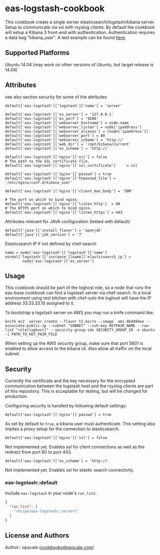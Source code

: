 # eas-logstash-cookbook

This cookbook create a single server elasticsearch/logstash/kibana server. Setup to communicate via ssl with rsyslog clients. By default the cookbook will setup a Kibana 3 front-end with authentication. Authentication requires a data bag "kibana_user". A test example can be found [here](https://github.com/promet/eas-logstash/blob/master/test/integration/data_bags/users/kibana_user.json).

## Supported Platforms

Ubuntu 14.04 (may work on other versions of Ubuntu, but target release is 14.04)

## Attributes

see also section security for some of the attributes
```
default['eas-logstash']['logstash']['name'] = 'server'

default['eas-logstash']['es_server'] = '127.0.0.1'
default['eas-logstash']['es_port'] = '9200'
default['eas-logstash']['webserver_hostname'] = node.name
default['eas-logstash']['webserver_listen'] = node['ipaddress']
default['eas-logstash']['webserver_aliases'] = [node['ipaddress']]
default['eas-logstash']['webserver_port'] = 80
default['eas-logstash']['webserver_scheme'] = 'http://'
default['eas-logstash']['web_dir'] = '/opt/kibana/current'
default['eas-logstash']['es_scheme'] = 'http://'

default['eas-logstash']['nginx']['ssl'] = false
# The path to the SSL certificate file.
default['eas-logstash']['nginx']['ssl_certificate']     = nil

default['eas-logstash']['nginx']['passwd'] = true
default['eas-logstash']['nginx']['htpasswd_file'] = '/etc/nginx/conf.d/kibana_user'

default['eas-logstash']['nginx']['client_max_body'] = '50M'

# The port on which to bind nginx.
default['eas-logstash']['nginx']['listen_http']  = 80
# The HTTPS port on which to bind nginx.
default['eas-logstash']['nginx']['listen_https'] = 443
```
Attributes relevant for JAVA configuration (tested with default):
```
default['java']['install_flavor'] = 'openjdk'
default['java']['jdk_version'] = '7'
```
Elasticsearch IP if not defined by chef-search
```
name = node['eas-logstash']['logstash']['name']
normal['logstash']['instance'][name]['elasticsearch_ip'] =
        node['eas-logstash']['es_server']
```

## Usage

This cookbook should be part of the loghost role, so a node that runs the eas-base cookbook can find a logstash server via chef-search. In a local environment using test kitchen with chef-solo the loghost will have the IP address 33.33.33.10 assigned to it. 

To bootstrap a logstash server on AWS you may run a knife command like:

```
knife ec2  server create --flavor t2.micro --image  ami-864d84ee --associate-public-ip --subnet "SUBNET" --ssh-key KEYPAIR_NAME --run-list "role[loghost]" --security-group-ids SECURITY_GROUP_ID -x ubuntu -i PATH_TO_KEY_PAIR_FILE
```
When setting up the AWS security group, make sure that port 5601 is enabled to allow access to the kibana UI. Also allow all traffic on the local subnet.

## Security

Currently the certificate and the key necessary for the encrypted communication between the logstash host and the rsyslog clients are part of this repository. This is acceptable for testing, but will be changed for production. 

Configuring security is handled by following default settings: 
```
default['eas-logstash']['nginx']['passwd'] = true
```
As set by default to `true`, a kibana user must authenticate. This setting also implies a proxy setup for the connection to elasticsearch.
```
default['eas-logstash']['nginx']['ssl'] = false
```
Not implemented yet. Enables ssl for client connections as well as the redirect from port 80 to port 443.

```
default['eas-logstash']['es_scheme'] = 'http://'
```
Not implemented yet. Enables ssl for elastic search connectivity.


### eas-logstash::default

Include `eas-logstash` in your node's `run_list`:

```json
{
  "run_list": [
    "recipe[eas-logstash::server]"
  ]
}
```

## License and Authors

Author:: opscale (<cookbooks@opscale.com>)
